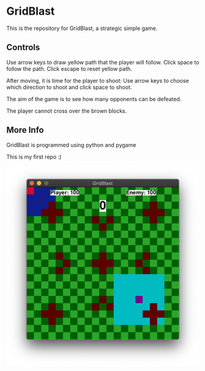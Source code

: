 # GridBlast

This is the repository for GridBlast, a strategic simple game.

## Controls

Use arrow keys to draw yellow path that the player will follow.
Click space to follow the path.
Click escape to reset yellow path.

After moving, it is time for the player to shoot:
Use arrow keys to choose which direction to shoot and click space to shoot.

The aim of the game is to see how many opponents can be defeated.

The player cannot cross over the brown blocks.

## More Info

GridBlast is programmed using python and pygame

This is my first repo :)

![image](https://raw.githubusercontent.com/liberatoaguilar/GridBlast/master/Image.png)
